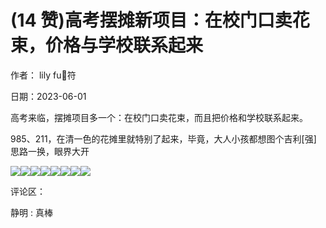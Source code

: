 
# (14 赞)高考摆摊新项目：在校门口卖花束，价格与学校联系起来

作者： lily fu🌟符

日期：2023-06-01

高考来临，摆摊项目多一个：在校门口卖花束，而且把价格和学校联系起来。

985、211，在清一色的花摊里就特别了起来，毕竟，大人小孩都想图个吉利[强] 思路一换，眼界大开

![](img/gaokao-xiangguan_1005.png)![](img/gaokao-xiangguan_1010.png)![](img/gaokao-xiangguan_1015.png)![](img/gaokao-xiangguan_1020.png)![](img/gaokao-xiangguan_1025.png)![](img/gaokao-xiangguan_1030.png)![](img/gaokao-xiangguan_1035.png)![](img/gaokao-xiangguan_1040.png)

评论区：

静明 : 真棒
